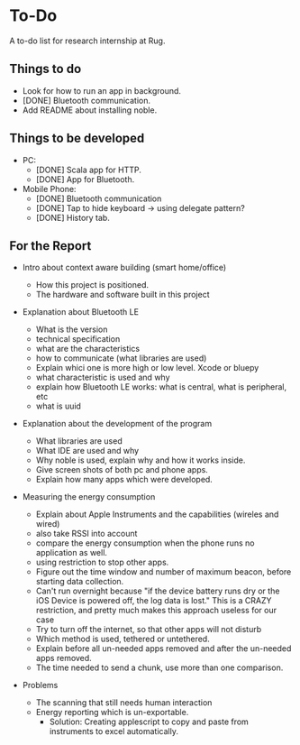 To-Do
=====
A to-do list for research internship at Rug.

Things to do
------------
- Look for how to run an app in background.
- [DONE] Bluetooth communication.
- Add README about installing noble.

Things to be developed
----------------------
- PC:
	- [DONE] Scala app for HTTP.
	- [DONE] App for Bluetooth.
- Mobile Phone:
	- [DONE] Bluetooth communication
	- [DONE] Tap to hide keyboard -> using delegate pattern?
	- [DONE] History tab.
	
For the Report
--------------
- Intro about context aware building (smart home/office)
	- How this project is positioned.
	- The hardware and software built in this project
	
- Explanation about Bluetooth LE
	- What is the version
	- technical specification
	- what are the characteristics
	- how to communicate (what libraries are used)
	- Explain whici one is more high or low level. Xcode or bluepy
	- what characteristic is used and why
	- explain how Bluetooth LE works: what is central, what is peripheral, etc
	- what is uuid
	
- Explanation about the development of the program
	- What libraries are used
	- What IDE are used and why
	- Why noble is used, explain why and how it works inside.
	- Give screen shots of both pc and phone apps.
	- Explain how many apps which were developed.
	
- Measuring the energy consumption
	- Explain about Apple Instruments and the capabilities (wireles and wired)
	- also take RSSI into account
	- compare the energy consumption when the phone runs no application as well.
	- using restriction to stop other apps.
	- Figure out the time window and number of maximum beacon, before starting data collection.
	- Can't run overnight because "if the device battery runs dry or the iOS Device is powered off, the log data is lost." This is a CRAZY restriction, and pretty much makes this approach useless for our case 
	- Try to turn off the internet, so that other apps will not disturb
	- Which method is used, tethered or untethered.
	- Explain before all un-needed apps removed and after the un-needed apps removed.
	- The time needed to send a chunk, use more than one comparison.
	
- Problems
	- The scanning that still needs human interaction
	- Energy reporting which is un-exportable.	
		- Solution: Creating applescript to copy and paste from instruments to excel automatically.
